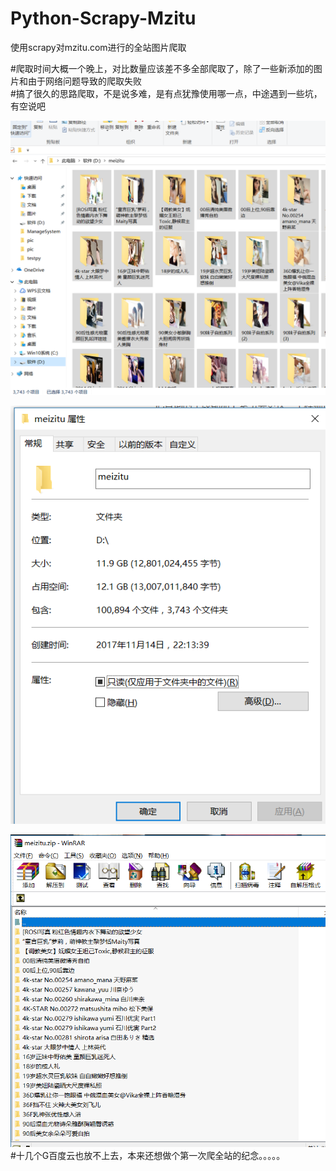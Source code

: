 # Python-Scrapy-Mzitu
使用scrapy对mzitu.com进行的全站图片爬取<br>

#爬取时间大概一个晚上，对比数量应该差不多全部爬取了，除了一些新添加的图片和由于网络问题导致的爬取失败<br>
#搞了很久的思路爬取，不是说多难，是有点犹豫使用哪一点，中途遇到一些坑，有空说吧<br>

 ![1](https://github.com/Neocou/Python-Scrapy-Mzitu/blob/master/pic/1.PNG)

 ![1](https://github.com/Neocou/Python-Scrapy-Mzitu/blob/master/pic/2.PNG)
 
 ![1](https://github.com/Neocou/Python-Scrapy-Mzitu/blob/master/pic/3.PNG)
#十几个G百度云也放不上去，本来还想做个第一次爬全站的纪念。。。。。



